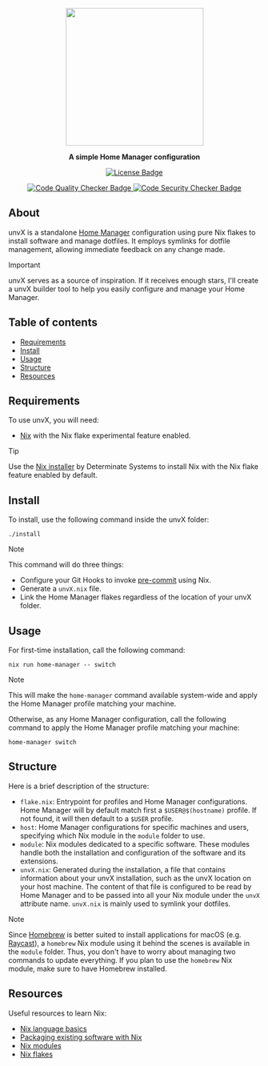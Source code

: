 <p align="center">
  <img width=275 src="https://github.com/user-attachments/assets/72b67ecd-8e96-4733-9a6f-f0e32e13f817">
</p>
<p align="center">
  <b>A simple Home Manager configuration</b>
</p>
<p align="center">
  <a href="https://github.com/pabroux/unvX/blob/master/LICENSE">
    <picture>
      <img src="https://img.shields.io/github/license/pabroux/unvX.svg?label=Licence" alt="License Badge">
    </picture>
  </a>
</p>
<p align="center">
  <a href="https://github.com/pabroux/unvX/actions/workflows/code-quality-checker.yml">
    <picture>
      <img src="https://github.com/pabroux/unvX/actions/workflows/code-quality-checker.yml/badge.svg" alt="Code Quality Checker Badge">
    </picture>
  </a>
  <a href="https://github.com/pabroux/unvX/actions/workflows/code-security-checker.yml">
    <picture>
      <img src="https://github.com/pabroux/unvX/actions/workflows/code-security-checker.yml/badge.svg" alt="Code Security Checker Badge">
    </picture>
  </a>
</p>

## About

unvX is a standalone [Home Manager](https://github.com/nix-community/home-manager) configuration using pure Nix flakes to install software and manage dotfiles. It employs symlinks for dotfile management, allowing immediate feedback on any change made.

> [!IMPORTANT]
> unvX serves as a source of inspiration. If it receives enough stars, I'll create a unvX builder tool to help you easily configure and manage your Home Manager.

## Table of contents

- [Requirements](#requirements)
- [Install](#install)
- [Usage](#usage)
- [Structure](#structure)
- [Resources](#resources)

## Requirements

To use unvX, you will need:

- [Nix](https://nixos.org) with the Nix flake experimental feature enabled.

> [!TIP]
> Use the [Nix installer](https://github.com/DeterminateSystems/nix-installer) by Determinate Systems to install Nix with the Nix flake feature enabled by default.

## Install
To install, use the following command inside the unvX folder:
```
./install
```

> [!NOTE]
> This command will do three things:
> - Configure your Git Hooks to invoke [pre-commit](https://pre-commit.com) using Nix.
> - Generate a `unvX.nix` file.
> - Link the Home Manager flakes regardless of the location of your unvX folder.

## Usage
For first-time installation, call the following command:
```
nix run home-manager -- switch
```

> [!NOTE]
> This will make the `home-manager` command available system-wide and apply the Home Manager profile matching your machine.

Otherwise, as any Home Manager configuration, call the following command to apply the Home Manager profile matching your machine:
```
home-manager switch
```

## Structure
Here is a brief description of the structure:
- `flake.nix`: Entrypoint for profiles and Home Manager configurations. Home Manager will by default match first a `$USER@$(hostname)` profile. If not found, it will then default to a `$USER` profile.
- `host`: Home Manager configurations for specific machines and users, specifying which Nix module in the `module` folder to use.
- `module`: Nix modules dedicated to a specific software. These modules handle both the installation and configuration of the software and its extensions.
- `unvX.nix`: Generated during the installation, a file that contains information about your unvX installation, such as the unvX location on your host machine. The content of that file is configured to be read by Home Manager and to be passed into all your Nix module under the `unvX` attribute name. `unvX.nix` is mainly used to symlink your dotfiles.

> [!NOTE]
> Since [Homebrew](https://brew.sh) is better suited to install applications for macOS (e.g. [Raycast](https://www.raycast.com)), a `homebrew` Nix module using it behind the scenes is available in the `module` folder. Thus, you don't have to worry about managing two commands to update everything. If you plan to use the `homebrew` Nix module, make sure to have Homebrew installed.

## Resources
Useful resources to learn Nix:

- [Nix language basics](https://nix.dev/tutorials/nix-language)
- [Packaging existing software with Nix](https://nix.dev/tutorials/packaging-existing-software)
- [Nix modules](https://nix.dev/tutorials/module-system/)
- [Nix flakes](https://zero-to-nix.com/concepts/flakes/)
